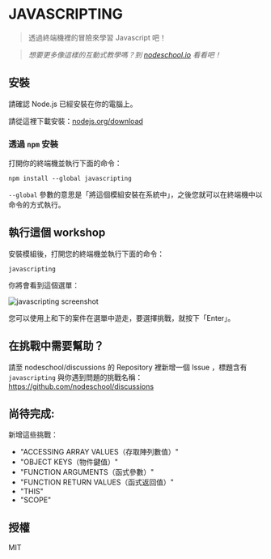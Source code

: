 # JAVASCRIPTING

> 透過終端機裡的冒險來學習 Javascript 吧！


> _想要更多像這樣的互動式教學嗎？到 [nodeschool.io](http://nodeschool.io) 看看吧！_

## 安裝

請確認 Node.js 已經安裝在你的電腦上。

請從這裡下載安裝：[nodejs.org/download](http://nodejs.org/download)

### 透過 `npm` 安裝

打開你的終端機並執行下面的命令：

```
npm install --global javascripting
```

`--global` 參數的意思是「將這個模組安裝在系統中」，之後您就可以在終端機中以命令的方式執行。

## 執行這個 workshop

安裝模組後，打開您的終端機並執行下面的命令：

```
javascripting
```

你將會看到這個選單：

![javascripting screenshot](screenshot.png)

您可以使用上和下的案件在選單中遊走，要選擇挑戰，就按下「Enter」。

## 在挑戰中需要幫助？

請至 nodeschool/discussions 的 Repository 裡新增一個 Issue ，標題含有 `javascripting` 與你遇到問題的挑戰名稱： https://github.com/nodeschool/discussions

## 尚待完成:

新增這些挑戰：

- "ACCESSING ARRAY VALUES（存取陣列數值）"
- "OBJECT KEYS（物件鍵值）"
- "FUNCTION ARGUMENTS（函式參數）"
- "FUNCTION RETURN VALUES（函式返回值）"
- "THIS"
- "SCOPE"

## 授權

MIT
